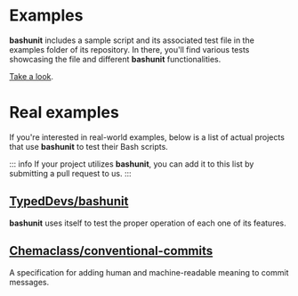 # Examples

**bashunit** includes a sample script and its associated test file in the examples folder of its repository.
In there, you'll find various tests showcasing the file and different **bashunit** functionalities.

[Take a look](https://github.com/TypedDevs/bashunit/tree/main/example).

# Real examples

If you're interested in real-world examples, below is a list of actual projects that use **bashunit** to test their Bash scripts.

::: info
If your project utilizes **bashunit**, you can add it to this list by submitting a pull request to us.
:::

## [TypedDevs/bashunit](https://github.com/TypedDevs/bashunit)
**bashunit** uses itself to test the proper operation of each one of its features.

## [Chemaclass/conventional-commits](https://github.com/Chemaclass/conventional-commits)
A specification for adding human and machine-readable meaning to commit messages.
